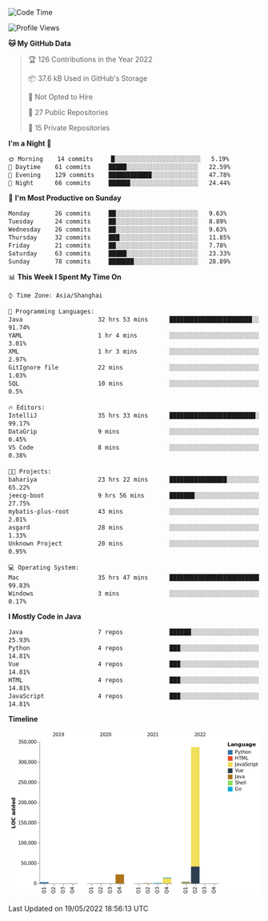 <!--START_SECTION:waka-->
![Code Time](http://img.shields.io/badge/Code%20Time-0%20secs-blue)

![Profile Views](http://img.shields.io/badge/Profile%20Views-0-blue)

**🐱 My GitHub Data** 

> 🏆 126 Contributions in the Year 2022
 > 
> 📦 37.6 kB Used in GitHub's Storage 
 > 
> 🚫 Not Opted to Hire
 > 
> 📜 27 Public Repositories 
 > 
> 🔑 15 Private Repositories  
 > 
**I'm a Night 🦉** 

```text
🌞 Morning    14 commits     █░░░░░░░░░░░░░░░░░░░░░░░░   5.19% 
🌆 Daytime    61 commits     █████░░░░░░░░░░░░░░░░░░░░   22.59% 
🌃 Evening    129 commits    ████████████░░░░░░░░░░░░░   47.78% 
🌙 Night      66 commits     ██████░░░░░░░░░░░░░░░░░░░   24.44%

```
📅 **I'm Most Productive on Sunday** 

```text
Monday       26 commits     ██░░░░░░░░░░░░░░░░░░░░░░░   9.63% 
Tuesday      24 commits     ██░░░░░░░░░░░░░░░░░░░░░░░   8.89% 
Wednesday    26 commits     ██░░░░░░░░░░░░░░░░░░░░░░░   9.63% 
Thursday     32 commits     ███░░░░░░░░░░░░░░░░░░░░░░   11.85% 
Friday       21 commits     ██░░░░░░░░░░░░░░░░░░░░░░░   7.78% 
Saturday     63 commits     █████░░░░░░░░░░░░░░░░░░░░   23.33% 
Sunday       78 commits     ███████░░░░░░░░░░░░░░░░░░   28.89%

```


📊 **This Week I Spent My Time On** 

```text
⌚︎ Time Zone: Asia/Shanghai

💬 Programming Languages: 
Java                     32 hrs 53 mins      ███████████████████████░░   91.74% 
YAML                     1 hr 4 mins         ░░░░░░░░░░░░░░░░░░░░░░░░░   3.01% 
XML                      1 hr 3 mins         ░░░░░░░░░░░░░░░░░░░░░░░░░   2.97% 
GitIgnore file           22 mins             ░░░░░░░░░░░░░░░░░░░░░░░░░   1.03% 
SQL                      10 mins             ░░░░░░░░░░░░░░░░░░░░░░░░░   0.5%

🔥 Editors: 
IntelliJ                 35 hrs 33 mins      ████████████████████████░   99.17% 
DataGrip                 9 mins              ░░░░░░░░░░░░░░░░░░░░░░░░░   0.45% 
VS Code                  8 mins              ░░░░░░░░░░░░░░░░░░░░░░░░░   0.38%

🐱‍💻 Projects: 
bahariya                 23 hrs 22 mins      ████████████████░░░░░░░░░   65.22% 
jeecg-boot               9 hrs 56 mins       ███████░░░░░░░░░░░░░░░░░░   27.75% 
mybatis-plus-root        43 mins             ░░░░░░░░░░░░░░░░░░░░░░░░░   2.01% 
asgard                   28 mins             ░░░░░░░░░░░░░░░░░░░░░░░░░   1.33% 
Unknown Project          20 mins             ░░░░░░░░░░░░░░░░░░░░░░░░░   0.95%

💻 Operating System: 
Mac                      35 hrs 47 mins      █████████████████████████   99.83% 
Windows                  3 mins              ░░░░░░░░░░░░░░░░░░░░░░░░░   0.17%

```

**I Mostly Code in Java** 

```text
Java                     7 repos             ██████░░░░░░░░░░░░░░░░░░░   25.93% 
Python                   4 repos             ███░░░░░░░░░░░░░░░░░░░░░░   14.81% 
Vue                      4 repos             ███░░░░░░░░░░░░░░░░░░░░░░   14.81% 
HTML                     4 repos             ███░░░░░░░░░░░░░░░░░░░░░░   14.81% 
JavaScript               4 repos             ███░░░░░░░░░░░░░░░░░░░░░░   14.81%

```


**Timeline**

![Chart not found](https://raw.githubusercontent.com/youtiaoguagua/youtiaoguagua/master/charts/bar_graph.png) 


 Last Updated on 19/05/2022 18:56:13 UTC
<!--END_SECTION:waka-->